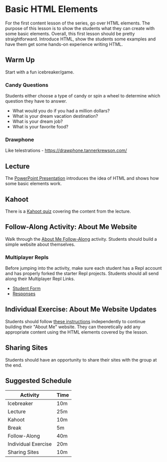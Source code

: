 # Basic HTML Elements
For the first content lesson of the series, go over HTML elements. The purpose of this lesson is to show the students what they can create with some basic elements. Overall, this first lesson should be pretty straightforward. Introduce HTML, show the students some examples and have them get some hands-on experience writing HTML.

## Warm Up
Start with a fun icebreaker/game.

### Candy Questions
Students either choose a type of candy or spin a wheel to determine which question they have to answer. 

- What would you do if you had a million dollars?
- What is your dream vacation destination?
- What is your dream job?
- What is your favorite food?

### Drawphone
Like telestrations - https://drawphone.tannerkrewson.com/

## Lecture
The [PowerPoint Presentation](HelloHtml.pptx) introduces the idea of HTML and shows how some basic elements work.

## Kahoot
There is a [Kahoot quiz](https://create.kahoot.it/details/740e9179-5b3b-426c-a5ef-e770b2bd60c4) covering the content from the lecture.

## Follow-Along Activity: About Me Website
Walk through the [About Me Follow-Along](AboutMeFollowAlong.md) activity. Students should build a simple website about themselves.

### Multiplayer Repls
Before jumping into the activity, make sure each student has a Repl account and has properly forked the starter Repl projects. Students should all send along their Multiplayer Repl Links.

- [Student Form](https://forms.gle/tw1bQoptj9M8Jts68)
- [Responses](https://docs.google.com/spreadsheets/d/1k1gBrOYVu2J2e4mpx9HHW1TBRpGJ9-hlQFIVdskoINQ/edit?usp=sharing)

## Individual Exercise: About Me Website Updates
Students should follow [these instructions](AboutMeIndividual.md) independently to continue building their "About Me" website. They can theoretically add any appropriate content using the HTML elements covered by the lesson.

## Sharing Sites
Students should have an opportunity to share their sites with the group at the end.

## Suggested Schedule
| Activity | Time |
|-|-|
| Icebreaker | 10m |
| Lecture | 25m |
| Kahoot | 10m |
| Break | 5m |
| Follow-Along | 40m |
| Individual Exercise | 20m |
| Sharing Sites | 10m |